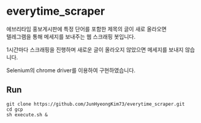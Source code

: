 # everytime_scraper
에브리타임 홍보게시판에 특정 단어를 포함한 제목의 글이 새로 올라오면</br> 텔레그램을 통해 메세지를 보내주는 웹 스크래핑 봇입니다. </br>

1시간마다 스크래핑을 진행하며 새로운 글이 올라오지 않았으면 메세지를 보내지 않습니다. </br>

Selenium의 chrome driver를 이용하여 구현하였습니다.</br>

## Run
```
git clone https://github.com/JunHyeongKim73/everytime_scraper.git
cd gcp
sh execute.sh &
```
